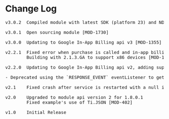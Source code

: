 # Change Log
<pre>
v3.0.2  Compiled module with latest SDK (platform 23) and NDK (r10e) [MOD-2154]

v3.0.1  Open sourcing module [MOD-1730]

v3.0.0  Updating to Google In-App Billing api v3 [MOD-1355]

v2.2.1	Fixed error when purchase is called and in-app billing is not supported [MOD-1251, MOD-1262]
		Building with 2.1.3.GA to support x86 devices [MOD-1104]
	
v2.2.0	Updating to Google In-App Billing api v2, adding support for subscriptions [MOD-816]

- Deprecated using the `RESPONSE_EVENT` eventListener to get the synchronous response from each method call. Use the event object that the method returns.

v2.1	Fixed crash after service is restarted with a null intent [MOD-455]

v2.0	Upgraded to module api version 2 for 1.8.0.1
		Fixed example's use of Ti.JSON [MOD-402]

v1.0    Initial Release
